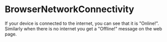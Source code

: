 # BrowserNetworkConnectivity
If your device is connected to the internet, you can see that it is "Online!". Similarly when there is no internet you get a "Offline!" message on the web page.
